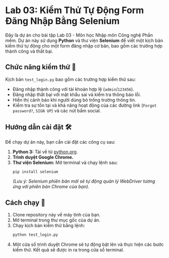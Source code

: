 # Lab 03: Kiểm Thử Tự Động Form Đăng Nhập Bằng Selenium

Đây là dự án cho bài tập Lab 03 - Môn học Nhập môn Công nghệ Phần mềm.
Dự án này sử dụng **Python** và thư viện **Selenium** để viết một kịch bản kiểm thử tự động cho một form đăng nhập cơ bản, bao gồm các trường hợp thành công và thất bại.

## Chức năng kiểm thử 🧪
Kịch bản `test_login.py` bao gồm các trường hợp kiểm thử sau:
* Đăng nhập thành công với tài khoản hợp lệ (`admin`/`123456`).
* Đăng nhập thất bại với mật khẩu sai và kiểm tra thông báo lỗi.
* Hiển thị cảnh báo khi người dùng bỏ trống trường thông tin.
* Kiểm tra sự tồn tại và khả năng hoạt động của các đường link (`Forgot password?`, `SIGN UP`) và các nút bấm social.

## Hướng dẫn cài đặt 🛠️
Để chạy dự án này, bạn cần cài đặt các công cụ sau:

1.  **Python 3:** Tải về từ [python.org](https://www.python.org/).
2.  **Trình duyệt Google Chrome.**
3.  **Thư viện Selenium:** Mở terminal và chạy lệnh sau:
    ```bash
    pip install selenium
    ```
    *(Lưu ý: Selenium phiên bản mới sẽ tự động quản lý WebDriver tương ứng với phiên bản Chrome của bạn).*

## Cách chạy 🚀
1.  Clone repository này về máy tính của bạn.
2.  Mở terminal trong thư mục gốc của dự án.
3.  Chạy kịch bản kiểm thử bằng lệnh:
    ```bash
    python test_login.py
    ```
4.  Một cửa sổ trình duyệt Chrome sẽ tự động bật lên và thực hiện các bước kiểm thử. Kết quả sẽ được in ra trong cửa sổ terminal.